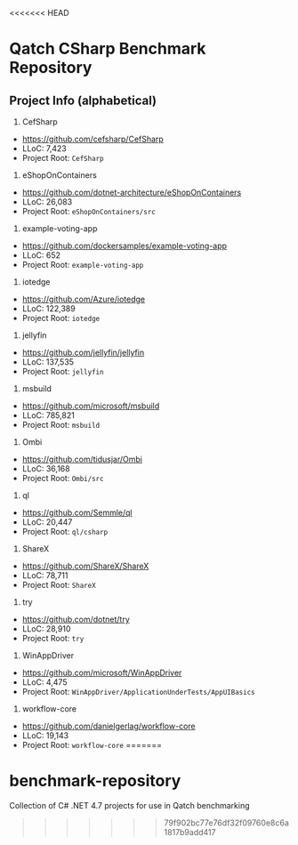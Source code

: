 <<<<<<< HEAD
# Qatch CSharp Benchmark Repository 

## Project Info (alphabetical)
1) CefSharp
  - https://github.com/cefsharp/CefSharp
  - LLoC: 7,423
  - Project Root: `CefSharp`
1) eShopOnContainers
  - https://github.com/dotnet-architecture/eShopOnContainers
  - LLoC: 26,083
  - Project Root: `eShopOnContainers/src`
1) example-voting-app
  - https://github.com/dockersamples/example-voting-app
  - LLoC: 652
  - Project Root: `example-voting-app`
1) iotedge
  - https://github.com/Azure/iotedge
  - LLoC: 122,389
  - Project Root: `iotedge`
1) jellyfin
  - https://github.com/jellyfin/jellyfin
  - LLoC: 137,535
  - Project Root: `jellyfin`
1) msbuild
  - https://github.com/microsoft/msbuild
  - LLoC: 785,821
  - Project Root: `msbuild`
1) Ombi
  - https://github.com/tidusjar/Ombi
  - LLoC: 36,168
  - Project Root: `Ombi/src`
1) ql
  - https://github.com/Semmle/ql
  - LLoC: 20,447
  - Project Root: `ql/csharp`
1) ShareX
  - https://github.com/ShareX/ShareX
  - LLoC: 78,711
  - Project Root: `ShareX`
1) try
  - https://github.com/dotnet/try
  - LLoC: 28,910
  - Project Root: `try`
1) WinAppDriver
  - https://github.com/microsoft/WinAppDriver
  - LLoC: 4,475
  - Project Root: `WinAppDriver/ApplicationUnderTests/AppUIBasics`
1) workflow-core
  - https://github.com/danielgerlag/workflow-core
  - LLoC: 19,143
  - Project Root: `workflow-core`
=======
# benchmark-repository
Collection of C# .NET 4.7 projects for use in Qatch benchmarking
>>>>>>> 79f902bc77e76df32f09760e8c6a1817b9add417
